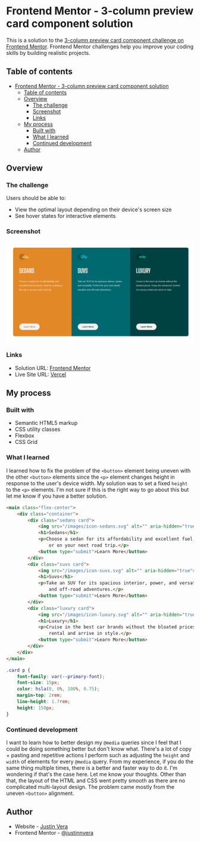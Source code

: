 # Frontend Mentor - 3-column preview card component solution

This is a solution to the [3-column preview card component challenge on Frontend Mentor](https://www.frontendmentor.io/challenges/3column-preview-card-component-pH92eAR2-). Frontend Mentor challenges help you improve your coding skills by building realistic projects. 

## Table of contents

- [Frontend Mentor - 3-column preview card component solution](#frontend-mentor---3-column-preview-card-component-solution)
  - [Table of contents](#table-of-contents)
  - [Overview](#overview)
    - [The challenge](#the-challenge)
    - [Screenshot](#screenshot)
    - [Links](#links)
  - [My process](#my-process)
    - [Built with](#built-with)
    - [What I learned](#what-i-learned)
    - [Continued development](#continued-development)
  - [Author](#author)

## Overview

### The challenge

Users should be able to:

- View the optimal layout depending on their device's screen size
- See hover states for interactive elements

### Screenshot

![](screenshot.png)

### Links

- Solution URL: [Frontend Mentor](https://your-solution-url.com)
- Live Site URL: [Vercel](https://your-live-site-url.com)

## My process

### Built with

- Semantic HTML5 markup
- CSS utility classes
- Flexbox
- CSS Grid

### What I learned

I learned how to fix the problem of the `<button>` element being uneven with the other `<button>` elements since the `<p>` element changes height in response to the user's device width. My solution was to set a fixed `height` to the `<p>` elements. I'm not sure if this is the right way to go about this but let me know if you have a better solution.

```html
<main class="flex-center">
    <div class="container">
        <div class="sedans card">
            <img src="/images/icon-sedans.svg" alt="" aria-hidden="true">
            <h1>Sedans</h1>
            <p>Choose a sedan for its affordability and excellent fuel economy. Ideal for cruising in the city 
                or on your next road trip.</p>
            <button type="submit">Learn More</button>
        </div>
        <div class="suvs card">
            <img src="/images/icon-suvs.svg" alt="" aria-hidden="true">
            <h1>Suvs</h1>
            <p>Take an SUV for its spacious interior, power, and versatility. Perfect for your next family vacation 
                and off-road adventures.</p>
            <button type="submit">Learn More</button>
        </div>
        <div class="luxury card">
            <img src="/images/icon-luxury.svg" alt="" aria-hidden="true">
            <h1>Luxury</h1>
            <p>Cruise in the best car brands without the bloated prices. Enjoy the enhanced comfort of a luxury 
                rental and arrive in style.</p>
            <button type="submit">Learn More</button>
        </div>
    </div>
</main>
```
```css
.card p {
    font-family: var(--primary-font);
    font-size: 15px;
    color: hsla(0, 0%, 100%, 0.75);
    margin-top: 2rem;
    line-height: 1.7rem;
    height: 150px;
}
```

### Continued development

I want to learn how to better design my `@media` queries since I feel that I could be doing something better but don't know what. There's a lot of copy + pasting and repetitive actions I perform such as adjusting the `height` and `width` of elements for every `@media` query. From my experience, if you do the same thing multiple times, there is a better and faster way to do it. I'm wondering if that's the case here. Let me know your thoughts. Other than that, the layout of the HTML and CSS went pretty smooth as there are no complicated multi-layout design. The problem came mostly from the uneven `<button>` alignment.

## Author

- Website - [Justin Vera](https://www.justinvera.com)
- Frontend Mentor - [@justinnvera](https://www.frontendmentor.io/profile/justinnvera)
